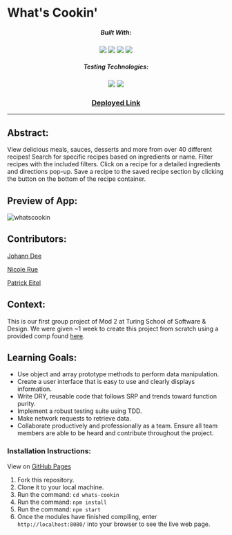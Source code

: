 # What's Cookin'
<div align="center">
  
##### Built With:
  <img src="https://img.shields.io/badge/JavaScript-323330?style=for-the-badge&logo=javascript&logoColor=F7DF1E" /> <img src="https://img.shields.io/badge/CSS3-1572B6?style=for-the-badge&logo=css3&logoColor=white" /> <img src="https://img.shields.io/badge/HTML5-E34F26?style=for-the-badge&logo=html5&logoColor=white" /> <img src="https://img.shields.io/badge/Heroku-430098?style=for-the-badge&logo=heroku&logoColor=white" />

##### Testing Technologies:
  <img src="https://img.shields.io/badge/-mocha-%238D6748?style=for-the-badge&logo=mocha&logoColor=white" /> <img src="https://img.shields.io/badge/chai-A30701?style=for-the-badge&logo=chai&logoColor=white" />

### [Deployed Link](https://joh-ann.github.io/whats-cookin/)
</div>

  -----
## Abstract:
View delicious meals, sauces, desserts and more from over 40 different recipes! Search for specific recipes based on ingredients or name. Filter recipes with the included filters. Click on a recipe for a detailed ingredients and directions pop-up. Save a recipe to the saved recipe section by clicking the button on the bottom of the recipe container.

## Preview of App:
![whatscookin](https://github.com/joh-ann/whats-cookin/assets/126308696/d4d00e27-c87b-4b5e-8843-7e1c1fd5932c)

## Contributors:
[Johann Dee](https://github.com/joh-ann)

[Nicole Rue](https://github.com/nicolerue)

[Patrick Eitel](https://github.com/pitter3)

## Context:
This is our first group project of Mod 2 at Turing School of Software & Design. We were given ~1 week to create this project from scratch using a provided comp found [here](https://frontend.turing.edu/projects/module-2/whats-cookin-part-one.html).

## Learning Goals:
- Use object and array prototype methods to perform data manipulation.
- Create a user interface that is easy to use and clearly displays information.
- Write DRY, reusable code that follows SRP and trends toward function purity.
- Implement a robust testing suite using TDD.
- Make network requests to retrieve data.
- Collaborate productively and professionally as a team. Ensure all team members are able to be heard and contribute throughout the project.

### Installation Instructions:
View on [GitHub Pages](https://joh-ann.github.io/whats-cookin/)

1. Fork this repository.
2. Clone it to your local machine.
3. Run the command: `cd whats-cookin`
4. Run the command: `npm install`
5. Run the command: `npm start`
6. Once the modules have finished compiling, enter `http://localhost:8080/` into your browser to see the live web page.
